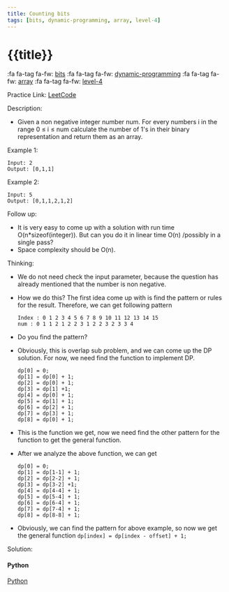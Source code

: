```yaml
---
title: Counting bits
tags: [bits, dynamic-programming, array, level-4]
---
```


# {{title}}

:fa fa-tag fa-fw: [bits]({{tagspath}}/bits)
:fa fa-tag fa-fw: [dynamic-programming]({{tagspath}}/dynamic-programming)
:fa fa-tag fa-fw: [array]({{tagspath}}/array)
:fa fa-tag fa-fw: [level-4]({{tagspath}}/level-4)

Practice Link: [LeetCode](https://leetcode.com/problems/counting-bits/)

Description:

- Given a non negative integer number num. For every numbers i in the range 0 ≤ i ≤ num calculate the number of 1's in their binary representation and return them as an array.

Example 1:

```text
Input: 2
Output: [0,1,1]
```

Example 2:

```text
Input: 5
Output: [0,1,1,2,1,2]
```

Follow up:

- It is very easy to come up with a solution with run time O(n\*sizeof(integer)). But can you do it in linear time O(n) /possibly in a single pass?
- Space complexity should be O(n).

Thinking:

- We do not need check the input parameter, because the question has already mentioned that the number is non negative.
- How we do this? The first idea come up with is find the pattern or rules for the result. Therefore, we can get following pattern

    ```text
    Index : 0 1 2 3 4 5 6 7 8 9 10 11 12 13 14 15
    num : 0 1 1 2 1 2 2 3 1 2 2 3 2 3 3 4
    ```

- Do you find the pattern?
- Obviously, this is overlap sub problem, and we can come up the DP solution. For now, we need find the function to implement DP.

    ```text
    dp[0] = 0;
    dp[1] = dp[0] + 1;
    dp[2] = dp[0] + 1;
    dp[3] = dp[1] +1;
    dp[4] = dp[0] + 1;
    dp[5] = dp[1] + 1;
    dp[6] = dp[2] + 1;
    dp[7] = dp[3] + 1;
    dp[8] = dp[0] + 1;
    ```

- This is the function we get, now we need find the other pattern for the function to get the general function.
- After we analyze the above function, we can get

    ```text
    dp[0] = 0;
    dp[1] = dp[1-1] + 1;
    dp[2] = dp[2-2] + 1;
    dp[3] = dp[3-2] +1;
    dp[4] = dp[4-4] + 1;
    dp[5] = dp[5-4] + 1;
    dp[6] = dp[6-4] + 1;
    dp[7] = dp[7-4] + 1;
    dp[8] = dp[8-8] + 1;
    ```

- Obviously, we can find the pattern for above example, so now we get the general function
`dp[index] = dp[index - offset] + 1;`

Solution:

<!-- tabs:start -->
#### **Python**

[Python](../pycode/binary/counting-bits.py ':include :type=code')
<!-- tabs:end -->
